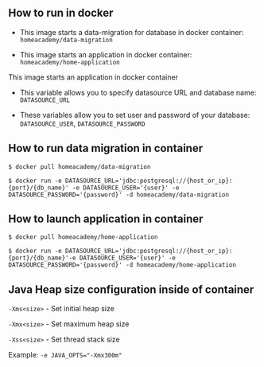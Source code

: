 ## How to run in docker
- This image starts a data-migration for database in docker container:
  `homeacademy/data-migration`


- This image starts an application in docker container:  
  `homeacademy/home-application`

This image starts an application in docker container


- This variable allows you to specify datasource URL and database name:
  `DATASOURCE_URL`
  

- These variables allow you to set user and password of your database:
  `DATASOURCE_USER`, `DATASOURCE_PASSWORD`


## How to run data migration in container

 `$ docker pull homeacademy/data-migration`

`$ docker run -e DATASOURCE_URL='jdbc:postgresql://{host_or_ip}:{port}/{db_name}' -e DATASOURCE_USER='{user}' -e DATASOURCE_PASSWORD='{password}' -d homeacademy/data-migration`

## How to launch application in container

`$ docker pull homeacademy/home-application`

`$ docker run -e DATASOURCE_URL='jdbc:postgresql://{host_or_ip}:{port}/{db_name}'-e DATASOURCE_USER='{user}' -e DATASOURCE_PASSWORD='{password}' -d homeacademy/home-application`

## Java Heap size configuration inside of container

`-Xms<size>` - Set initial heap size

`-Xmx<size>` - Set maximum heap size	

`-Xss<size>` - Set thread stack size

 Example: `-e JAVA_OPTS="-Xmx300m"`